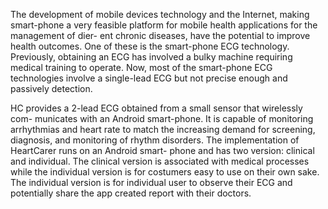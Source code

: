
The development of mobile devices technology and the Internet, making smart-phone a very feasible platform for mobile health applications for the management of dier- ent chronic diseases, have the potential to improve health outcomes. One of these is the smart-phone ECG technology. Previously, obtaining an ECG has involved a bulky machine requiring medical training to operate. Now, most of the smart-phone ECG technologies involve a single-lead ECG but not precise enough and passively detection.

HC provides a 2-lead ECG obtained from a small sensor that wirelessly com- municates with an Android smart-phone. It is capable of monitoring arrhythmias and heart rate to match the increasing demand for screening, diagnosis, and monitoring of rhythm disorders. The implementation of HeartCarer runs on an Android smart- phone and has two version: clinical and individual. The clinical version is associated with medical processes while the individual version is for costumers easy to use on their own sake. The individual version is for individual user to observe their ECG and potentially share the app created report with their doctors.
